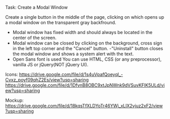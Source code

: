 Task: Create a Modal Window

Create a single button in the middle of the page, clicking on which opens up a modal window on the transparent gray backfround. 
- Modal window has fixed width and should always be located in the center of the screen.
- Modal window can be closed by clicking on the background, cross sign in the left top corner and the "Cancel" button.
-"Uninstall" button closes the modal window and shows a system alert with the text.
- Open Sans font is used
You can use HTML, CSS (or any preprocessor), vanilla JS or jQuery(NOT jQuery UI).

Icons:
https://drive.google.com/file/d/1s4uVpafQoeyql_-Cvxz_poyf09qhZ2Es/view?usp=sharing
https://drive.google.com/file/d/1DfvnB8OBC9xtJpNWnk9dVSuvKFIK5ULd/view?usp=sharing

Mockup:
https://drive.google.com/file/d/18kqsTfXLDYoTr46YWj_xLlX2vjuz2xF2/view?usp=sharing
